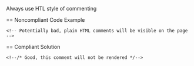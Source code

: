 Always use HTL style of commenting

 == Noncompliant Code Example

 ``
    <!-- Potentially bad, plain HTML comments will be visible on the page -->
``

 == Compliant Solution

 ``
    <!--/* Good, this comment will not be rendered */-->
``